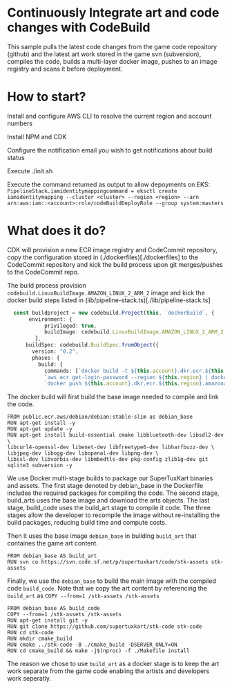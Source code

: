 # Continuously Integrate art and code changes with CodeBuild

This sample pulls the latest code changes from the game code repository (github) and the latest art work stored in the game svn (subversion), compiles the code, builds a multi-layer docker image, pushes to an image registry and scans it before deployment.

# How to start?

Install and configure AWS CLI to resolve the current region and account numbers

Install NPM and CDK

Configure the notification email you wish to get notifications about build status

Execute ./init.sh

Execute the command returned as output to allow depoyments on EKS: `PipelineStack.iamidentitymappingcommand = eksctl create iamidentitymapping --cluster <cluster> --region <region> --arn arn:aws:iam::<account>:role/codeBuildDeployRole --group system:masters`


# What does it do?

CDK will provision a new ECR image registry and CodeCommit repository, copy the configuration stored in (./dockerfiles)[./dockerfiles] to the CodeCommit repository and kick the build process upon git merges/pushes to the CodeCommit repo. 

The build process provision `codebuild.LinuxBuildImage.AMAZON_LINUX_2_ARM_2` image and kick the docker build steps listed in (lib/pipeline-stack.ts)[./lib/pipeline-stack.ts]

```ts
  const buildproject = new codebuild.Project(this, `dockerBuild`, {
       environment: {
            privileged: true,
            buildImage: codebuild.LinuxBuildImage.AMAZON_LINUX_2_ARM_2
         },
      buildSpec: codebuild.BuildSpec.fromObject({
        version: "0.2",
        phases: {
          build: {
            commands: [`docker build -t ${this.account}.dkr.ecr.${this.region}.amazonaws.com/${registry.repositoryName}:${baseImageVersion.valueAsString} .`,
            `aws ecr get-login-password --region ${this.region} | docker login --username AWS --password-stdin ${this.account}.dkr.ecr.${this.region}.amazonaws.com/${registry.repositoryName}`,
            `docker push ${this.account}.dkr.ecr.${this.region}.amazonaws.com/${registry.repositoryName}:${baseImageVersion.valueAsString}`],
```

The docker build will first build the base image needed to compile and link the code.

```
FROM public.ecr.aws/debian/debian:stable-slim as debian_base
RUN apt-get install -y
RUN apt-get update -y
RUN apt-get install build-essential cmake libbluetooth-dev libsdl2-dev \
libcurl4-openssl-dev libenet-dev libfreetype6-dev libharfbuzz-dev \
libjpeg-dev libogg-dev libopenal-dev libpng-dev \
libssl-dev libvorbis-dev libmbedtls-dev pkg-config zlib1g-dev git sqlite3 subversion -y
```

We use Docker multi-stage builds to package our SuperTuxKart binaries and assets.
The first stage denoted by debian_base in the Dockerfile includes the required packages for compiling the code. The second stage, build_arts uses the base image and download the arts objects. The last stage, build_code uses the build_art stage to compile it code. The three stages allow the developer to recompile the image without re-installing the build packages, reducing build time and compute costs.

Then it uses the base image `debian_base` in building `build_art` that containes the game art content. 

```
FROM debian_base AS build_art
RUN svn co https://svn.code.sf.net/p/supertuxkart/code/stk-assets stk-assets
```

Finally, we use the `debian_base` to build the main image with the compiled code `build_code`. Note that we copy the art content by referencing the `build_art` as `COPY --from=1 /stk-assets /stk-assets`

```
FROM debian_base AS build_code
COPY --from=1 /stk-assets /stk-assets
RUN apt-get install git -y
RUN git clone https://github.com/supertuxkart/stk-code stk-code
RUN cd stk-code
RUN mkdir cmake_build
RUN cmake ../stk-code -B ./cmake_build -DSERVER_ONLY=ON
RUN cd cmake_build && make -j$(nproc) -f ./Makefile install
```

The reason we chose to use `build_art` as a docker stage is to keep the art work separate from the game code enabling the artists and developers work seperatly. 
